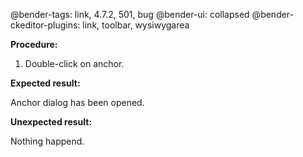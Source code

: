 @bender-tags: link, 4.7.2, 501, bug
@bender-ui: collapsed
@bender-ckeditor-plugins: link, toolbar, wysiwygarea

**Procedure:**

1. Double-click on anchor.

**Expected result:**

Anchor dialog has been opened.

**Unexpected result:**

Nothing happend.

